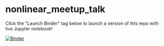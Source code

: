 # nonlinear_meetup_talk

Click the "Launch Binder" tag below to launch a version of this repo with live Jupyter notebook!

[![Binder](http://mybinder.org/badge.svg)](http://mybinder.org:/repo/jermwatt/nonlinear_meetup_talk)
